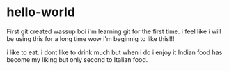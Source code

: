 # hello-world
First git created
wassup boi
i'm learning git for the first time.
i feel like i will be using this for a long time
wow
i'm beginnig to like this!!!

i like to eat.
i dont like to drink much but when i do i enjoy it
Indian food has become my liking but only second to Italian food.
